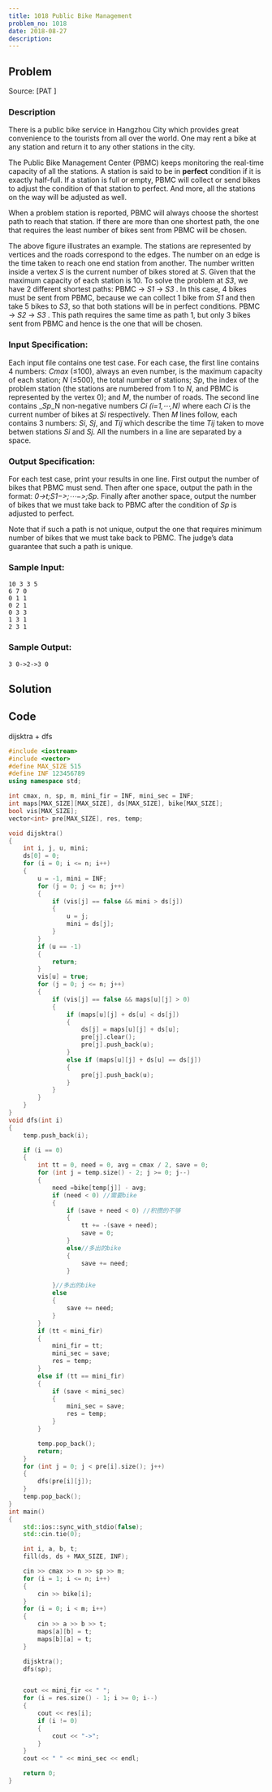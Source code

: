 ```yaml
---
title: 1018 Public Bike Management
problem_no: 1018
date: 2018-08-27
description:
---
```


<!--more-->

## Problem

Source: [PAT ]

### Description

There is a public bike service in Hangzhou City which provides great convenience to the tourists from all over the
world. One may rent a bike at any station and return it to any other stations in the city.

The Public Bike Management Center (PBMC) keeps monitoring the real-time capacity of all the stations. A station is said
to be in **perfect** condition if it is exactly half-full. If a station is full or empty, PBMC will collect or send
bikes to adjust the condition of that station to perfect. And more, all the stations on the way will be adjusted as
well.

When a problem station is reported, PBMC will always choose the shortest path to reach that station. If there are more
than one shortest path, the one that requires the least number of bikes sent from PBMC will be chosen.


The above figure illustrates an example. The stations are represented by vertices and the roads correspond to the edges.
The number on an edge is the time taken to reach one end station from another. The number written inside a vertex _*S*_
is the current number of bikes stored at _*S*_. Given that the maximum capacity of each station is 10. To solve the
problem at _*S3*_, we have 2 different shortest paths:
PBMC -> _*S1*_ -> _*S3*_ . In this case, 4 bikes must be sent from PBMC, because we can collect 1 bike from _*S1*_ and
then take 5 bikes to _*S3*_, so that both stations will be in perfect conditions. PBMC -> _*S2*_ -> _*S3*_ . This path
requires the same time as path 1, but only 3 bikes sent from PBMC and hence is the one that will be chosen.

### Input Specification:

Each input file contains one test case. For each case, the first line contains 4 numbers: _*Cmax*_ (≤100), always an
even number, is the maximum capacity of each station; _*N*_ (≤500), the total number of stations; _*Sp*_, the index of
the problem station (the stations are numbered from 1 to _*N*_, and PBMC is represented by the vertex 0); and _*M*_, the
number of roads. The second line contains _*Sp*_N non-negative numbers _*Ci (i=1,⋯,N)*_ where each _*Ci*_ is the current
number of bikes at _*Si*_ respectively. Then _*M*_ lines follow, each contains 3 numbers: _*Si*_, _*Sj*_, and _*Tij*_
which describe the time _*Tij*_ taken to move betwen stations _*Si*_ and _*Sj*_. All the numbers in a line are separated
by a space.

### Output Specification:

For each test case, print your results in one line. First output the number of bikes that PBMC must send. Then after one
space, output the path in the format: _*0->t;S1−>;⋯−>;Sp*_. Finally after another space, output the number of bikes that
we must take back to PBMC after the condition of _*Sp*_ is adjusted to perfect.

Note that if such a path is not unique, output the one that requires minimum number of bikes that we must take back to
PBMC. The judge’s data guarantee that such a path is unique.

### Sample Input:

```text
10 3 3 5
6 7 0
0 1 1
0 2 1
0 3 3
1 3 1
2 3 1
```

### Sample Output:

```text
3 0->2->3 0
```

## Solution

## Code




dijsktra + dfs

```cpp
#include <iostream>
#include <vector>
#define MAX_SIZE 515
#define INF 123456789
using namespace std;

int cmax, n, sp, m, mini_fir = INF, mini_sec = INF;
int maps[MAX_SIZE][MAX_SIZE], ds[MAX_SIZE], bike[MAX_SIZE];
bool vis[MAX_SIZE];
vector<int> pre[MAX_SIZE], res, temp;

void dijsktra()
{
    int i, j, u, mini;
    ds[0] = 0;
    for (i = 0; i <= n; i++)
    {
        u = -1, mini = INF;
        for (j = 0; j <= n; j++)
        {
            if (vis[j] == false && mini > ds[j])
            {
                u = j;
                mini = ds[j];
            }
        }
        if (u == -1)
        {
            return;
        }
        vis[u] = true;
        for (j = 0; j <= n; j++)
        {
            if (vis[j] == false && maps[u][j] > 0)
            {
                if (maps[u][j] + ds[u] < ds[j])
                {
                    ds[j] = maps[u][j] + ds[u];
                    pre[j].clear();
                    pre[j].push_back(u);
                }
                else if (maps[u][j] + ds[u] == ds[j])
                {
                    pre[j].push_back(u);
                }
            }
        }
    }
}
void dfs(int i)
{
    temp.push_back(i);

    if (i == 0)
    {
        int tt = 0, need = 0, avg = cmax / 2, save = 0;
        for (int j = temp.size() - 2; j >= 0; j--)
        {
            need =bike[temp[j]] - avg;
            if (need < 0) //需要bike
            {
                if (save + need < 0) //积攒的不够
                {
                    tt += -(save + need);
                    save = 0;
                }
                else//多出的bike
                {
                    save += need;
                }

            }//多出的bike
            else
            {
                save += need;
            }
        }
        if (tt < mini_fir)
        {
            mini_fir = tt;
            mini_sec = save;
            res = temp;
        }
        else if (tt == mini_fir)
        {
            if (save < mini_sec)
            {
                mini_sec = save;
                res = temp;
            }
        }

        temp.pop_back();
        return;
    }
    for (int j = 0; j < pre[i].size(); j++)
    {
        dfs(pre[i][j]);
    }
    temp.pop_back();
}
int main()
{
    std::ios::sync_with_stdio(false);
    std::cin.tie(0);

    int i, a, b, t;
    fill(ds, ds + MAX_SIZE, INF);

    cin >> cmax >> n >> sp >> m;
    for (i = 1; i <= n; i++)
    {
        cin >> bike[i];
    }
    for (i = 0; i < m; i++)
    {
        cin >> a >> b >> t;
        maps[a][b] = t;
        maps[b][a] = t;
    }

    dijsktra();
    dfs(sp);


    cout << mini_fir << " ";
    for (i = res.size() - 1; i >= 0; i--)
    {
        cout << res[i];
        if (i != 0)
        {
            cout << "->";
        }
    }
    cout << " " << mini_sec << endl;

    return 0;
}

```
